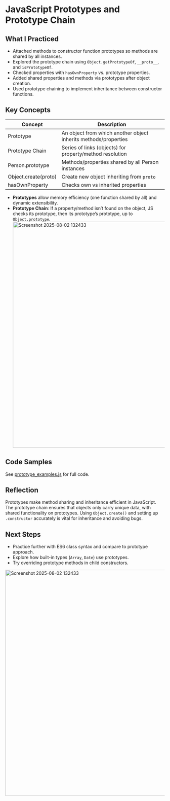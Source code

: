 # JavaScript Prototypes and Prototype Chain

## What I Practiced

- Attached methods to constructor function prototypes so methods are shared by all instances.
- Explored the prototype chain using `Object.getPrototypeOf`, `__proto__`, and `isPrototypeOf`.
- Checked properties with `hasOwnProperty` vs. prototype properties.
- Added shared properties and methods via prototypes after object creation.
- Used prototype chaining to implement inheritance between constructor functions.

## Key Concepts

| Concept                | Description                                                      |
|------------------------|------------------------------------------------------------------|
| Prototype              | An object from which another object inherits methods/properties   |
| Prototype Chain        | Series of links (objects) for property/method resolution         |
| Person.prototype       | Methods/properties shared by all Person instances                |
| Object.create(proto)   | Create new object inheriting from `proto`                        |
| hasOwnProperty         | Checks own vs inherited properties                               |

- **Prototypes** allow memory efficiency (one function shared by all) and dynamic extensibility.
- **Prototype Chain**: If a property/method isn’t found on the object, JS checks its prototype, then its prototype’s prototype, up to `Object.prototype`.<img width="1657" height="713" alt="Screenshot 2025-08-02 132433" src="https://github.com/user-attachments/assets/12dbbb90-fd9a-49c6-b5cf-16b654c190e3" />


## Code Samples

See [prototype_examples.js](./prototype_examples.js) for full code.

## Reflection

Prototypes make method sharing and inheritance efficient in JavaScript. The prototype chain ensures that objects only carry unique data, with shared functionality on prototypes. Using `Object.create()` and setting up `.constructor` accurately is vital for inheritance and avoiding bugs.

## Next Steps

- Practice further with ES6 class syntax and compare to prototype approach.
- Explore how built-in types (`Array`, `Date`) use prototypes.
- Try overriding prototype methods in child constructors.
<img width="1657" height="713" alt="Screenshot 2025-08-02 132433" src="https://github.com/user-attachments/assets/965c5169-8ba9-4d35-bb48-ee7ea7184aef" />

